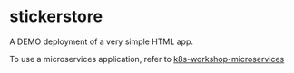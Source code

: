 # stickerstore

A DEMO deployment of a very simple HTML app.

To use a microservices application, refer to [k8s-workshop-microservices](https://github.com/torosent/k8s-workshop-microservices)
